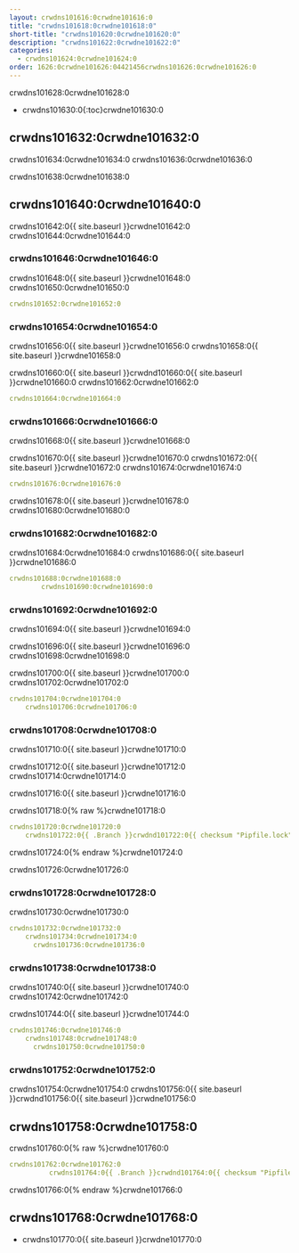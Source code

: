```yaml
---
layout: crwdns101616:0crwdne101616:0
title: "crwdns101618:0crwdne101618:0"
short-title: "crwdns101620:0crwdne101620:0"
description: "crwdns101622:0crwdne101622:0"
categories:
  - crwdns101624:0crwdne101624:0
order: 1626:0crwdne101626:04421456crwdns101626:0crwdne101626:0
---
```

crwdns101628:0crwdne101628:0

- crwdns101630:0{:toc}crwdne101630:0

## crwdns101632:0crwdne101632:0

crwdns101634:0crwdne101634:0 crwdns101636:0crwdne101636:0

crwdns101638:0crwdne101638:0

## crwdns101640:0crwdne101640:0

crwdns101642:0{{ site.baseurl }}crwdne101642:0 crwdns101644:0crwdne101644:0

### crwdns101646:0crwdne101646:0

crwdns101648:0{{ site.baseurl }}crwdne101648:0 crwdns101650:0crwdne101650:0

```yaml
crwdns101652:0crwdne101652:0
```

### crwdns101654:0crwdne101654:0

crwdns101656:0{{ site.baseurl }}crwdne101656:0 crwdns101658:0{{ site.baseurl }}crwdne101658:0

crwdns101660:0{{ site.baseurl }}crwdnd101660:0{{ site.baseurl }}crwdne101660:0 crwdns101662:0crwdne101662:0

```yaml
crwdns101664:0crwdne101664:0
```

### crwdns101666:0crwdne101666:0

crwdns101668:0{{ site.baseurl }}crwdne101668:0

crwdns101670:0{{ site.baseurl }}crwdne101670:0 crwdns101672:0{{ site.baseurl }}crwdne101672:0 crwdns101674:0crwdne101674:0

```yaml
crwdns101676:0crwdne101676:0
```

crwdns101678:0{{ site.baseurl }}crwdne101678:0 crwdns101680:0crwdne101680:0

### crwdns101682:0crwdne101682:0

crwdns101684:0crwdne101684:0 crwdns101686:0{{ site.baseurl }}crwdne101686:0

```yaml
crwdns101688:0crwdne101688:0
        crwdns101690:0crwdne101690:0
```

### crwdns101692:0crwdne101692:0

crwdns101694:0{{ site.baseurl }}crwdne101694:0

crwdns101696:0{{ site.baseurl }}crwdne101696:0 crwdns101698:0crwdne101698:0

crwdns101700:0{{ site.baseurl }}crwdne101700:0 crwdns101702:0crwdne101702:0

```yaml
crwdns101704:0crwdne101704:0
    crwdns101706:0crwdne101706:0
```

### crwdns101708:0crwdne101708:0

crwdns101710:0{{ site.baseurl }}crwdne101710:0

crwdns101712:0{{ site.baseurl }}crwdne101712:0 crwdns101714:0crwdne101714:0

crwdns101716:0{{ site.baseurl }}crwdne101716:0

crwdns101718:0{% raw %}crwdne101718:0

```yaml
crwdns101720:0crwdne101720:0
    crwdns101722:0{{ .Branch }}crwdnd101722:0{{ checksum "Pipfile.lock" }}crwdnd101722:0{{ .Branch }}crwdnd101722:0{{ checksum "Pipfile.lock" }}crwdne101722:0
```

crwdns101724:0{% endraw %}crwdne101724:0

crwdns101726:0crwdne101726:0

### crwdns101728:0crwdne101728:0

crwdns101730:0crwdne101730:0

```yaml
crwdns101732:0crwdne101732:0
    crwdns101734:0crwdne101734:0
      crwdns101736:0crwdne101736:0
```

### crwdns101738:0crwdne101738:0

crwdns101740:0{{ site.baseurl }}crwdne101740:0 crwdns101742:0crwdne101742:0

crwdns101744:0{{ site.baseurl }}crwdne101744:0

```yaml
crwdns101746:0crwdne101746:0
    crwdns101748:0crwdne101748:0
      crwdns101750:0crwdne101750:0
```

### crwdns101752:0crwdne101752:0

crwdns101754:0crwdne101754:0 crwdns101756:0{{ site.baseurl }}crwdnd101756:0{{ site.baseurl }}crwdne101756:0

## crwdns101758:0crwdne101758:0

crwdns101760:0{% raw %}crwdne101760:0

```yaml
crwdns101762:0crwdne101762:0
          crwdns101764:0{{ .Branch }}crwdnd101764:0{{ checksum "Pipfile.lock" }}crwdnd101764:0{{ .Branch }}crwdnd101764:0{{ checksum "Pipfile.lock" }}crwdne101764:0
```

crwdns101766:0{% endraw %}crwdne101766:0

## crwdns101768:0crwdne101768:0

- crwdns101770:0{{ site.baseurl }}crwdne101770:0